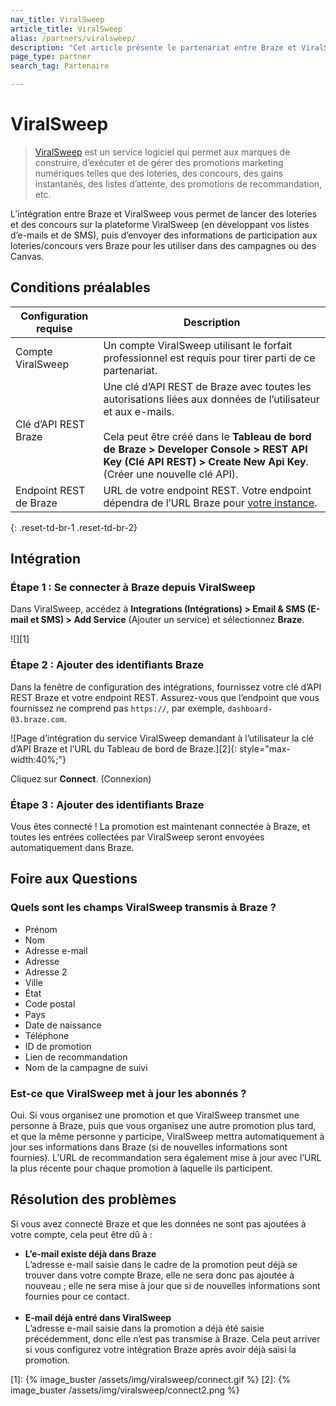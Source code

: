 ```yaml
---
nav_title: ViralSweep
article_title: ViralSweep
alias: /partners/viralsweep/
description: "Cet article présente le partenariat entre Braze et ViralSweep, un service logiciel qui permet aux marques de construire, d’exécuter et de gérer des promotions marketing numériques telles que des loteries, des concours, des gains instantanés, des listes d’attente, des promotions de recommandation, etc.  "
page_type: partner
search_tag: Partenaire

---
```


# ViralSweep

> [ViralSweep](https://viralsweep.com) est un service logiciel qui permet aux marques de construire, d’exécuter et de gérer des promotions marketing numériques telles que des loteries, des concours, des gains instantanés, des listes d’attente, des promotions de recommandation, etc. 

L’intégration entre Braze et ViralSweep vous permet de lancer des loteries et des concours sur la plateforme ViralSweep (en développant vos listes d’e-mails et de SMS), puis d’envoyer des informations de participation aux loteries/concours vers Braze pour les utiliser dans des campagnes ou des Canvas. 

## Conditions préalables

| Configuration requise | Description |
| ----------- | ----------- |
| Compte ViralSweep | Un compte ViralSweep utilisant le forfait professionnel est requis pour tirer parti de ce partenariat. |
| Clé d’API REST Braze | Une clé d’API REST de Braze avec toutes les autorisations liées aux données de l’utilisateur et aux e-mails. <br><br> Cela peut être créé dans le **Tableau de bord de Braze > Developer Console > REST API Key (Clé API REST) > Create New Api Key**.  (Créer une nouvelle clé API).|
|Endpoint REST de Braze | URL de votre endpoint REST. Votre endpoint dépendra de l’URL Braze pour [votre instance]({{site.baseurl}}/api/basics/#endpoints). |
{: .reset-td-br-1 .reset-td-br-2}

## Intégration

### Étape 1 : Se connecter à Braze depuis ViralSweep

Dans ViralSweep, accédez à **Integrations (Intégrations) > Email & SMS (E-mail et SMS) > Add Service** (Ajouter un service) et sélectionnez **Braze**. 

![][1]

### Étape 2 : Ajouter des identifiants Braze

Dans la fenêtre de configuration des intégrations, fournissez votre clé d’API REST Braze et votre endpoint REST. Assurez-vous que l’endpoint que vous fournissez ne comprend pas `https://`, par exemple, `dashboard-03.braze.com`. 

![Page d’intégration du service ViralSweep demandant à l’utilisateur la clé d’API Braze et l’URL du Tableau de bord de Braze.][2]{: style="max-width:40%;"}

Cliquez sur **Connect**. (Connexion)

### Étape 3 : Ajouter des identifiants Braze
Vous êtes connecté ! La promotion est maintenant connectée à Braze, et toutes les entrées collectées par ViralSweep seront envoyées automatiquement dans Braze.

## Foire aux Questions

### Quels sont les champs ViralSweep transmis à Braze ?
- Prénom
- Nom
- Adresse e-mail
- Adresse
- Adresse 2
- Ville
- État
- Code postal
- Pays
- Date de naissance
- Téléphone
- ID de promotion
- Lien de recommandation
- Nom de la campagne de suivi

### Est-ce que ViralSweep met à jour les abonnés ?
Oui. Si vous organisez une promotion et que ViralSweep transmet une personne à Braze, puis que vous organisez une autre promotion plus tard, et que la même personne y participe, ViralSweep mettra automatiquement à jour ses informations dans Braze (si de nouvelles informations sont fournies). L’URL de recommandation sera également mise à jour avec l’URL la plus récente pour chaque promotion à laquelle ils participent.

## Résolution des problèmes

Si vous avez connecté Braze et que les données ne sont pas ajoutées à votre compte, cela peut être dû à :

- **L’e-mail existe déjà dans Braze**<br>
L’adresse e-mail saisie dans le cadre de la promotion peut déjà se trouver dans votre compte Braze, elle ne sera donc pas ajoutée à nouveau ; elle ne sera mise à jour que si de nouvelles informations sont fournies pour ce contact.<br><br>
- **E-mail déjà entré dans ViralSweep**<br>
L’adresse e-mail saisie dans la promotion a déjà été saisie précédemment, donc elle n’est pas transmise à Braze. Cela peut arriver si vous configurez votre intégration Braze après avoir déjà saisi la promotion.

[1]: {% image_buster /assets/img/viralsweep/connect.gif %}
[2]: {% image_buster /assets/img/viralsweep/connect2.png %}